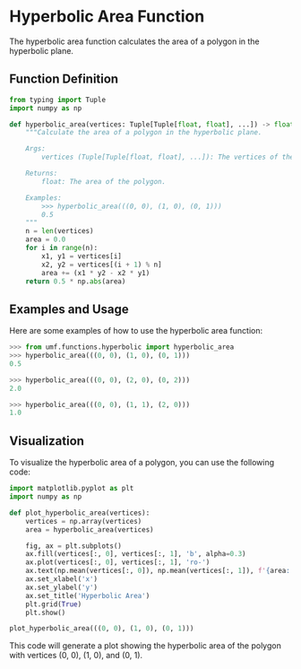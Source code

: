 # Hyperbolic Area Function

The hyperbolic area function calculates the area of a polygon in the hyperbolic plane.

## Function Definition

```python
from typing import Tuple
import numpy as np

def hyperbolic_area(vertices: Tuple[Tuple[float, float], ...]) -> float:
    """Calculate the area of a polygon in the hyperbolic plane.

    Args:
        vertices (Tuple[Tuple[float, float], ...]): The vertices of the polygon.

    Returns:
        float: The area of the polygon.

    Examples:
        >>> hyperbolic_area(((0, 0), (1, 0), (0, 1)))
        0.5
    """
    n = len(vertices)
    area = 0.0
    for i in range(n):
        x1, y1 = vertices[i]
        x2, y2 = vertices[(i + 1) % n]
        area += (x1 * y2 - x2 * y1)
    return 0.5 * np.abs(area)
```

## Examples and Usage

Here are some examples of how to use the hyperbolic area function:

```python
>>> from umf.functions.hyperbolic import hyperbolic_area
>>> hyperbolic_area(((0, 0), (1, 0), (0, 1)))
0.5

>>> hyperbolic_area(((0, 0), (2, 0), (0, 2)))
2.0

>>> hyperbolic_area(((0, 0), (1, 1), (2, 0)))
1.0
```

## Visualization

To visualize the hyperbolic area of a polygon, you can use the following code:

```python
import matplotlib.pyplot as plt
import numpy as np

def plot_hyperbolic_area(vertices):
    vertices = np.array(vertices)
    area = hyperbolic_area(vertices)

    fig, ax = plt.subplots()
    ax.fill(vertices[:, 0], vertices[:, 1], 'b', alpha=0.3)
    ax.plot(vertices[:, 0], vertices[:, 1], 'ro-')
    ax.text(np.mean(vertices[:, 0]), np.mean(vertices[:, 1]), f'{area:.2f}', fontsize=12, ha='center')
    ax.set_xlabel('x')
    ax.set_ylabel('y')
    ax.set_title('Hyperbolic Area')
    plt.grid(True)
    plt.show()

plot_hyperbolic_area(((0, 0), (1, 0), (0, 1)))
```

This code will generate a plot showing the hyperbolic area of the polygon with vertices (0, 0), (1, 0), and (0, 1).
